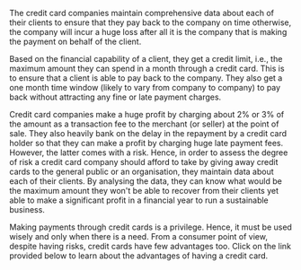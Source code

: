 The credit card companies maintain comprehensive data about each of their clients to ensure that they pay back to the company on time otherwise, the company will incur a huge loss after all it is the company that is making the payment on behalf of the client.

Based on the financial capability of a client, they get a credit limit, i.e., the maximum amount they can spend in a month through a credit card. This is to ensure that a client is able to pay back to the company. They also get a one month time window (likely to vary from company to company) to pay back without attracting any fine or late payment charges.



Credit card companies make a huge profit by charging about 2% or 3% of the amount as a transaction fee to the merchant (or seller) at the point of sale. They also heavily bank on the delay in the repayment by a credit card holder so that they can make a profit by charging huge late payment fees. However, the latter comes with a risk. Hence, in order to assess the degree of risk a credit card company should afford to take by giving away credit cards to the general public or an organisation, they maintain data about each of their clients. By analysing the data, they can know what would be the maximum amount they won't be able to recover from their clients yet able to make a significant profit in a financial year to run a sustainable business.



Making payments through credit cards is a privilege. Hence, it must be used wisely and only when there is a need. From a consumer point of view, despite having risks, credit cards have few advantages too. Click on the link provided below to learn about the advantages of having a credit card.


